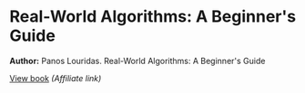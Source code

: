 # Real-World Algorithms: A Beginner's Guide

**Author:** Panos Louridas. Real-World Algorithms: A Beginner's Guide

[View book](https://amzn.to/2QVeZLx) _(Affiliate link)_
